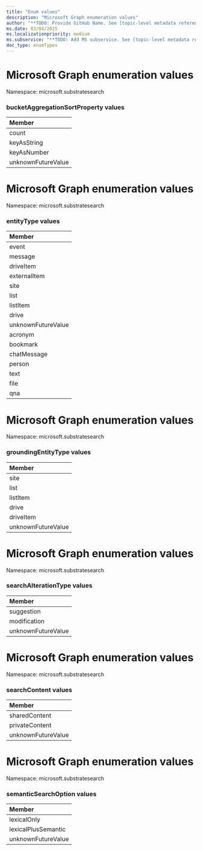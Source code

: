 ```yaml
---
title: "Enum values"
description: "Microsoft Graph enumeration values"
author: "**TODO: Provide GitHub Name. See [topic-level metadata reference](https://aka.ms/msgo?pagePath=Document-APIs/Guidelines/Metadata)**"
ms.date: 03/04/2025
ms.localizationpriority: medium
ms.subservice: "**TODO: Add MS subservice. See [topic-level metadata reference](https://aka.ms/msgo?pagePath=Document-APIs/Guidelines/Metadata)**"
doc_type: enumTypes
---
```


# Microsoft Graph enumeration values

Namespace: microsoft.substratesearch

### bucketAggregationSortProperty values 



|Member|
|:---|
|count|
|keyAsString|
|keyAsNumber|
|unknownFutureValue|

# Microsoft Graph enumeration values

Namespace: microsoft.substratesearch

### entityType values 



|Member|
|:---|
|event|
|message|
|driveItem|
|externalItem|
|site|
|list|
|listItem|
|drive|
|unknownFutureValue|
|acronym|
|bookmark|
|chatMessage|
|person|
|text|
|file|
|qna|

# Microsoft Graph enumeration values

Namespace: microsoft.substratesearch

### groundingEntityType values 



|Member|
|:---|
|site|
|list|
|listItem|
|drive|
|driveItem|
|unknownFutureValue|

# Microsoft Graph enumeration values

Namespace: microsoft.substratesearch

### searchAlterationType values 



|Member|
|:---|
|suggestion|
|modification|
|unknownFutureValue|

# Microsoft Graph enumeration values

Namespace: microsoft.substratesearch

### searchContent values 



|Member|
|:---|
|sharedContent|
|privateContent|
|unknownFutureValue|

# Microsoft Graph enumeration values

Namespace: microsoft.substratesearch

### semanticSearchOption values 



|Member|
|:---|
|lexicalOnly|
|lexicalPlusSemantic|
|unknownFutureValue|

